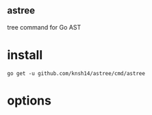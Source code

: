 astree
---

tree command for Go AST

# install
```
go get -u github.com/knsh14/astree/cmd/astree
```

# options
